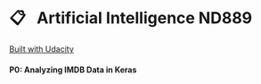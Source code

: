 #  &#x1F4CB; &nbsp; Artificial Intelligence ND889
[Built with Udacity](https://udacity.com)

#### P0: Analyzing IMDB Data in Keras 
